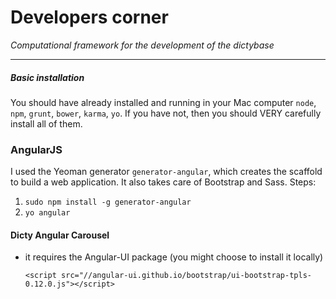 Developers corner
===================

*Computational framework for the development of the dictybase*


---
##### Basic installation
You should have already installed and running in your Mac computer `node`, `npm`, `grunt`, `bower`, `karma`, `yo`. If you have not, then you should VERY carefully install all of them.

### AngularJS
I used the Yeoman generator `generator-angular`, which creates the scaffold to build a web application. It also takes care of Bootstrap and Sass. Steps:

1. `sudo npm install -g generator-angular`
2. `yo angular`

#### Dicty Angular Carousel
* it requires the Angular-UI package (you might choose to install it locally)

	`<script src="//angular-ui.github.io/bootstrap/ui-bootstrap-tpls-0.12.0.js"></script>`



